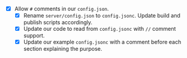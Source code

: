 - [x] Allow `#` comments in our `config.json`.
    - [x] Rename `server/config.json` to `config.jsonc`. Update build and publish scripts accordingly.
    - [x] Update our code to read from `config.jsonc` with `//` comment support.
    - [x] Update our example `config.jsonc` with a comment before each section explaining the purpose.
